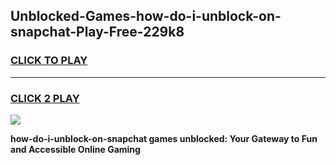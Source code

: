 
## Unblocked-Games-how-do-i-unblock-on-snapchat-Play-Free-229k8
<h3>
<a href="https://premium76.site?title=how-do-i-unblock-on-snapchat&ref=21A">CLICK TO PLAY</a></h3>
<hr>

<h3>
<a href="https://premium76.site?title=how-do-i-unblock-on-snapchat&ref=21A">CLICK 2 PLAY</a>
  
</h3>

<a href="https://premium76.site?title=how-do-i-unblock-on-snapchat&ref=21A"><img src="https://clearcache.store/games.png"></a>


**how-do-i-unblock-on-snapchat games unblocked: Your Gateway to Fun and Accessible Online Gaming**
